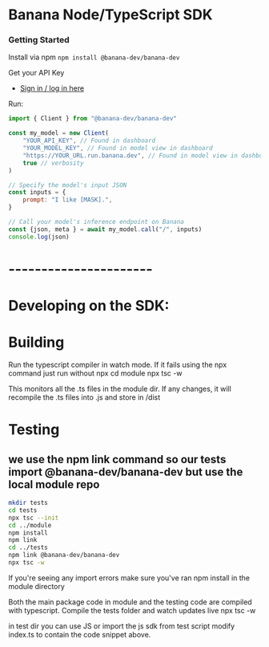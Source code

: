 # Banana Node/TypeScript SDK

### Getting Started

Install via npm
`npm install @banana-dev/banana-dev`

Get your API Key
- [Sign in / log in here](https://app.banana.dev)

Run:
```javascript
import { Client } from "@banana-dev/banana-dev"

const my_model = new Client(
    "YOUR_API_KEY", // Found in dashboard
    "YOUR_MODEL_KEY", // Found in model view in dashboard
    "https://YOUR_URL.run.banana.dev", // Found in model view in dashboard
    true // verbosity
)

// Specify the model's input JSON
const inputs = {
    prompt: "I like [MASK].",
}

// Call your model's inference endpoint on Banana 
const {json, meta } = await my_model.call("/", inputs)
console.log(json)
```

# ----------------------
# Developing on the SDK:

# Building
Run the typescript compiler in watch mode. If it fails using the npx command just run without npx
cd module
npx tsc -w

This monitors all the .ts files in the module dir. If any changes, it will recompile the .ts files into .js and store in /dist

# Testing
## we use the npm link command so our tests import @banana-dev/banana-dev but use the local module repo
```bash
mkdir tests
cd tests
npx tsc --init
cd ../module
npm install
npm link
cd ../tests
npm link @banana-dev/banana-dev
npx tsc -w
```

If you're seeing any import errors make sure you've ran npm install in the module directory

Both the main package code in module and the testing code are compiled with typescript. Compile the tests folder and watch updates live
npx tsc -w 

in test dir you can use JS or import the js sdk from test script
modify index.ts to contain the code snippet above.
